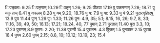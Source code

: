 िपतृवता: 9.25 िपतृणाम् 10.29 िपतृन् 1.26; 9.25 पीडया 17.19 पु यकमणाम् 7.28; 18.71 पु यकृ ताम् 6.41 पु यफलम् 8.28 पु यम् 9.20; 18.76 पु य: 7.9 पु या: 9.33 पु ये 9.21 पुदारगृहािदषु 13.9 पुय 11.44 पुान् 1.26 पुा: 1.33; 11.26 पुन: 4.9, 35; 5.1; 8.15, 16, 26; 9.7, 8, 33; 11.16, 39, 49, 50; 16.13; 17.21; 18.24, 40, 77 पुमान् 2.71 पुरतात् 11.40 पुरा 3.3, 10; 17.23 पुराणम् 8.9 पुराण: 2.20; 11.38 पुराणी 15.4 पुरातन: 4.3 पुिजत् 1.5 पु्नषषभ 2.15 पुषया 18.4 पुषय 2.60 पुषम् 2.15; 8.8, 10; 10.12; 13.19, 23; 15.4